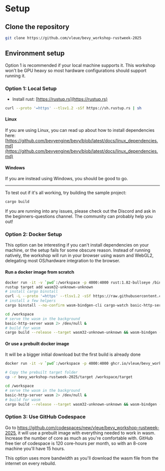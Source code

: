 # Setup

## Clone the repository

```sh
git clone https://github.com/vleue/bevy_workshop-rustweek-2025
```

## Environment setup

Option 1 is recommended if your local machine supports it. This workshop won't be GPU heavy so most hardware configurations should support running it.

### Option 1: Local Setup

- Install rust: [https://rustup.rs](https://rustup.rs)

```sh
curl --proto '=https' --tlsv1.2 -sSf https://sh.rustup.rs | sh
```

#### Linux

If you are using Linux, you can read up about how to install dependencies here:
[https://github.com/bevyengine/bevy/blob/latest/docs/linux_dependencies.md](https://github.com/bevyengine/bevy/blob/latest/docs/linux_dependencies.md)

#### Windows

If you are instead using Windows, you should be good to go.

---

To test out if it's all working, try building the sample project:

```sh
cargo build
```

If you are running into any issues, please check out the Discord and ask in the
beginners-questions channel. The community can probably help you out!

### Option 2: Docker Setup

This option can be interesting if you can't install dependencies on your machine, or the setup fails for some obscure reason. Instead of running natively, the workshop will run in your browser using wasm and WebGL2, delegating most OS/hardware integration to the browser.

#### Run a docker image from scratch

```sh
docker run -it -v `pwd`:/workspace -p 4000:4000 rust:1.82-bullseye /bin/bash
rustup target add wasm32-unknown-unknown
# install cargo binstall
curl -L --proto '=https' --tlsv1.2 -sSf https://raw.githubusercontent.com/cargo-bins/cargo-binstall/main/install-from-binstall-release.sh | bash
# install a few helpers
cargo binstall --no-confirm wasm-bindgen-cli cargo-watch basic-http-server

cd /workspace
# serve the wasm in the background
basic-http-server wasm 2> /dev/null &
# build for wasm
cargo build --release --target wasm32-unknown-unknown && wasm-bindgen --out-dir wasm --out-name workshop --target web target/wasm32-unknown-unknown/release/bevy_workshop-rustweek-2025.wasm
```

#### Or use a prebuilt docker image

It will be a bigger initial download but the first build is already done

```sh
docker run -it -v `pwd`:/workspace -p 4000:4000 ghcr.io/vleue/bevy_workshop-rustweek-2025 /bin/bash

# Copy the prebuilt target folder
cp -r bevy_workshop-rustweek-2025/target /workspace/target

cd /workspace
# serve the wasm in the background
basic-http-server wasm 2> /dev/null &
# build for wasm
cargo build --release --target wasm32-unknown-unknown && wasm-bindgen --out-dir wasm --out-name workshop --target web target/wasm32-unknown-unknown/release/bevy_workshop-rustweek-2025.wasm
```

### Option 3: Use GitHub Codespace

Go to <https://github.com/codespaces/new/vleue/bevy_workshop-rustweek-2025>, it will use a prebuilt image with everything needed to work in wasm. Increase the number of core as much as you're comfortable with. GitHub free tier of codespace is 120 core-hours per month, so with an 8-core machine you'll have 15 hours.

This option uses more bandwidth as you'll download the wasm file from the internet on every rebuild.
